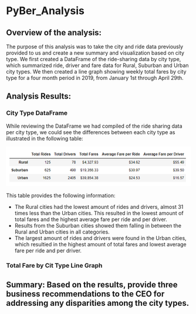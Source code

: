 # PyBer_Analysis

## Overview of the analysis:
The purpose of this analysis was to take the city and ride data previously provided to us and create a new summary and visualization based on city type. We first created a DataFrame of the ride-sharing data by city type, which summarized ride, driver and fare data for Rural, Suburban and Urban city types. We then created a line graph showing weekly total fares by city type for a four month period in 2019, from January 1st through April 29th.

## Analysis Results: 
### City Type DataFrame
While reviewing the DataFrame we had compiled of the ride sharing data per city type, we could see the differences between each city type as illustrated in the following table:

![Summary_by_City_Type](https://github.com/jmueller187/PyBer_Analysis/blob/main/analysis/Summary_by_City_Type.png)

This table provides the following information:
- The Rural cities had the lowest amount of rides and drivers, almost 31 times less than the Urban cities. This resulted in the lowest amount of total fares and the highest average fare per ride and per driver.
- Results from the Suburban cities showed them falling in between the Rural and Urban cities in all categories. 
- The largest amount of rides and drivers were found in the Urban cities, which resultied in the highest amount of total fares and lowest average fare per ride and per driver.

### Total Fare by Cit Type Line Graph


## Summary: Based on the results, provide three business recommendations to the CEO for addressing any disparities among the city types.
